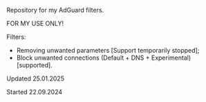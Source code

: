 Repository for my AdGuard filters.

FOR MY USE ONLY!

Filters:
- Removing unwanted parameters [Support temporarily stopped];
- Block unwanted connections (Default + DNS + Experimental) [supported].

Updated 25.01.2025

Started 22.09.2024
